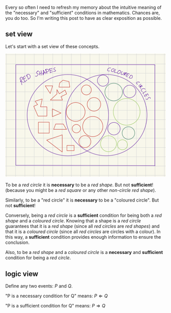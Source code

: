 [category]: <> (Math)
[date]: <> (2024/09/14)
[title]: <> (Necessary and sufficient conditions in mathematics)
[pandoc]: <> (--mathjax)

Every so often I need to refresh my memory about the intuitive meaning of the "necessary" and "sufficient" conditions in mathematics. Chances are, you do too. So I'm writing this post to have as clear exposition as possible.

## set view

Let's start with a set view of these concepts.

![set view](../images/necessary-sufficient/venn.png)

To be a _red circle_ it is **necessary** to be a _red shape_. But not **sufficient**! (because you might be a _red square_ or any other _non-circle red shape_).

Similarly, to be a "red circle" it is **necessary** to be a "coloured circle". But not **sufficient**!

Conversely, being a _red circle_ is a **sufficient** condition for being both a _red shape_ and a _coloured circle_. Knowing that a shape is a _red circle_ guarantees that it is a _red shape_ (since all _red circles_ are _red shapes_) and that it is a _coloured circle_ (since all _red circles_ are circles with a colour). In this way, a **sufficient** condition provides enough information to ensure the conclusion.

Also, to be a _red shape_ and a _coloured circle_ is a **necessary** and **sufficient** condition for being a _red circle_.

## logic view

Define any two events: $P$ and $Q$.

"P is a necessary condition for Q" means: $P \Leftarrow Q$

"P is a sufficient condition for Q" means: $P \Rightarrow Q$
